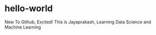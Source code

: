 # hello-world
New To Github, Excited!
This is Jayaprakash, Learning Data Science and Machine Learning
